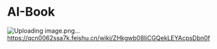 # AI-Book
![Uploading image.png…]()
https://qcn0062ssa7k.feishu.cn/wiki/ZHkgwb08IiCGQekLEYAcpsDbn0f
